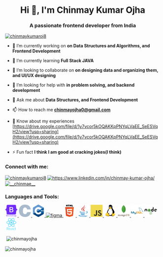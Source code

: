 <h1 align="center">Hi 👋, I'm Chinmay Kumar Ojha</h1>
<h3 align="center">A passionate frontend developer from India</h3>

<p align="left"> <a href="https://twitter.com/chinmaykumaroj8" target="blank"><img src="https://img.shields.io/twitter/follow/chinmaykumaroj8?logo=twitter&style=for-the-badge" alt="chinmaykumaroj8" /></a> </p>

- 🔭 I’m currently working on **on Data Structures and Algorithms, and Frontend Development**

- 🌱 I’m currently learning **Full Stack JAVA**

- 👯 I’m looking to collaborate on **on designing data and organizing them, and UI/UX designing**

- 🤝 I’m looking for help with **in problem solving, and backend development**

- 💬 Ask me about **Data Structures, and Frontend Development**

- 📫 How to reach me **chinmayojha0@gmail.com**

- 📄 Know about my experiences [https://drive.google.com/file/d/1y7vcor5kOQAKKpPNYqLVaEE_SeESVqH2/view?usp=sharing](https://drive.google.com/file/d/1y7vcor5kOQAKKpPNYqLVaEE_SeESVqH2/view?usp=sharing)

- ⚡ Fun fact **I think I am good at cracking jokes(I think)**

<h3 align="left">Connect with me:</h3>
<p align="left">
<a href="https://twitter.com/chinmaykumaroj8" target="blank"><img align="center" src="https://raw.githubusercontent.com/rahuldkjain/github-profile-readme-generator/master/src/images/icons/Social/twitter.svg" alt="chinmaykumaroj8" height="30" width="40" /></a>
<a href="https://linkedin.com/in/https://www.linkedin.com/in/chinmay-kumar-ojha/" target="blank"><img align="center" src="https://raw.githubusercontent.com/rahuldkjain/github-profile-readme-generator/master/src/images/icons/Social/linked-in-alt.svg" alt="https://www.linkedin.com/in/chinmay-kumar-ojha/" height="30" width="40" /></a>
<a href="https://instagram.com/__chinmae__" target="blank"><img align="center" src="https://raw.githubusercontent.com/rahuldkjain/github-profile-readme-generator/master/src/images/icons/Social/instagram.svg" alt="__chinmae__" height="30" width="40" /></a>
</p>

<h3 align="left">Languages and Tools:</h3>
<p align="left"> <a href="https://getbootstrap.com" target="_blank" rel="noreferrer"> <img src="https://raw.githubusercontent.com/devicons/devicon/master/icons/bootstrap/bootstrap-plain-wordmark.svg" alt="bootstrap" width="40" height="40"/> </a> <a href="https://www.cprogramming.com/" target="_blank" rel="noreferrer"> <img src="https://raw.githubusercontent.com/devicons/devicon/master/icons/c/c-original.svg" alt="c" width="40" height="40"/> </a> <a href="https://www.w3schools.com/cpp/" target="_blank" rel="noreferrer"> <img src="https://raw.githubusercontent.com/devicons/devicon/master/icons/cplusplus/cplusplus-original.svg" alt="cplusplus" width="40" height="40"/> </a> <a href="https://www.figma.com/" target="_blank" rel="noreferrer"> <img src="https://www.vectorlogo.zone/logos/figma/figma-icon.svg" alt="figma" width="40" height="40"/> </a> <a href="https://www.w3.org/html/" target="_blank" rel="noreferrer"> <img src="https://raw.githubusercontent.com/devicons/devicon/master/icons/html5/html5-original-wordmark.svg" alt="html5" width="40" height="40"/> </a> <a href="https://www.java.com" target="_blank" rel="noreferrer"> <img src="https://raw.githubusercontent.com/devicons/devicon/master/icons/java/java-original.svg" alt="java" width="40" height="40"/> </a> <a href="https://developer.mozilla.org/en-US/docs/Web/JavaScript" target="_blank" rel="noreferrer"> <img src="https://raw.githubusercontent.com/devicons/devicon/master/icons/javascript/javascript-original.svg" alt="javascript" width="40" height="40"/> </a> <a href="https://www.linux.org/" target="_blank" rel="noreferrer"> <img src="https://raw.githubusercontent.com/devicons/devicon/master/icons/linux/linux-original.svg" alt="linux" width="40" height="40"/> </a> <a href="https://www.mongodb.com/" target="_blank" rel="noreferrer"> <img src="https://raw.githubusercontent.com/devicons/devicon/master/icons/mongodb/mongodb-original-wordmark.svg" alt="mongodb" width="40" height="40"/> </a> <a href="https://www.mysql.com/" target="_blank" rel="noreferrer"> <img src="https://raw.githubusercontent.com/devicons/devicon/master/icons/mysql/mysql-original-wordmark.svg" alt="mysql" width="40" height="40"/> </a> <a href="https://nodejs.org" target="_blank" rel="noreferrer"> <img src="https://raw.githubusercontent.com/devicons/devicon/master/icons/nodejs/nodejs-original-wordmark.svg" alt="nodejs" width="40" height="40"/> </a> <a href="https://reactjs.org/" target="_blank" rel="noreferrer"> <img src="https://raw.githubusercontent.com/devicons/devicon/master/icons/react/react-original-wordmark.svg" alt="react" width="40" height="40"/> </a> </p>

<p>&nbsp;<img align="center" src="https://github-readme-stats.vercel.app/api?username=chinmayojha&show_icons=true&locale=en" alt="chinmayojha" /></p>

<p><img align="center" src="https://github-readme-streak-stats.herokuapp.com/?user=chinmayojha&" alt="chinmayojha" /></p>
